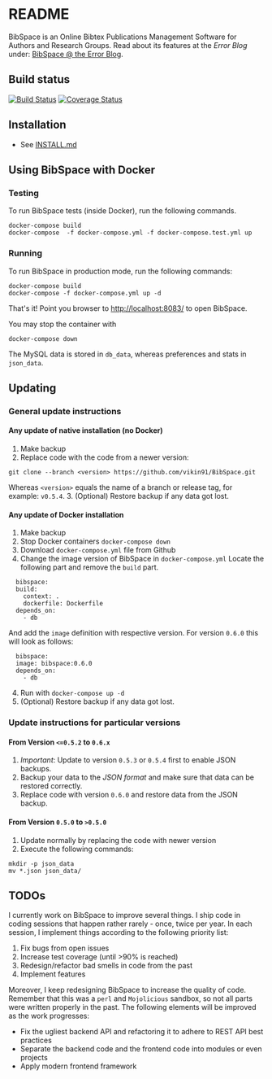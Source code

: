 # README #

BibSpace is an Online Bibtex Publications Management Software for Authors and Research Groups.
Read about its features at the _Error Blog_ under: [BibSpace @ the Error Blog](https://blog.hex64.com/bibspace-online-bibtex-publications-management-software-for-authors-and-research-groups/).

## Build status ##

[![Build Status](https://travis-ci.org/vikin91/BibSpace.svg?branch=master)](https://travis-ci.org/vikin91/BibSpace) [![Coverage Status](https://coveralls.io/repos/github/vikin91/BibSpace/badge.svg?branch=master)](https://coveralls.io/github/vikin91/BibSpace?branch=master)

## Installation ##
* See [INSTALL.md](INSTALL.md)

## Using BibSpace with Docker ##

### Testing

To run BibSpace tests (inside Docker), run the following commands.

```
docker-compose build
docker-compose  -f docker-compose.yml -f docker-compose.test.yml up
```

### Running

To run BibSpace in production mode, run the following commands:

```
docker-compose build
docker-compose -f docker-compose.yml up -d
```

That's it! Point you browser to [http://localhost:8083/](http://localhost:8083/) to open BibSpace.

You may stop the container with

```
docker-compose down
```

The MySQL data is stored in `db_data`, whereas preferences and stats in `json_data`.

## Updating

### General update instructions

#### Any update of native installation (no Docker)

1. Make backup
2. Replace code with the code from a newer version:
  ```
  git clone --branch <version> https://github.com/vikin91/BibSpace.git
  ```
  Whereas `<version>` equals the name of a branch or release tag, for example: `v0.5.4`.
3. (Optional) Restore backup if any data got lost.

#### Any update of Docker  installation

1. Make backup
2. Stop Docker containers `docker-compose down`
3. Download `docker-compose.yml` file from Github
4. Change the image version of BibSpace in `docker-compose.yml`
  Locate the following part and remove the `build` part.
  ```
    bibspace:
    build:
      context: .
      dockerfile: Dockerfile
    depends_on:
      - db
  ```
  And add the `image` definition with respective version.
  For version `0.6.0` this will look as follows:
  ```
    bibspace:
    image: bibspace:0.6.0
    depends_on:
      - db
  ```
4. Run with `docker-compose up -d`
5. (Optional) Restore backup if any data got lost.

### Update instructions for particular versions

#### From Version `<=0.5.2` to `0.6.x`

1. *Important*: Update to version `0.5.3` or `0.5.4` first to enable JSON backups.
2. Backup your data to the *JSON format* and make sure that data can be restored correctly.
3. Replace code with version `0.6.0` and restore data from the JSON backup.

#### From Version `0.5.0` to `>0.5.0`

1. Update normally by replacing the code with newer version
2. Execute the following commands:

```
mkdir -p json_data
mv *.json json_data/
```

## TODOs ##

I currently work on BibSpace to improve several things.
I ship code in coding sessions that happen rather rarely - once, twice per year.
In each session, I implement things according to the following priority list:

1. Fix bugs from open issues
2. Increase test coverage (until >90% is reached)
3. Redesign/refactor bad smells in code from the past
4. Implement features

Moreover, I keep redesigning BibSpace to increase the quality of code.
Remember that this was a `perl` and `Mojolicious` sandbox, so not all parts were written properly in the past.
The following elements will be improved as the work progresses:
- Fix the ugliest backend API and refactoring it to adhere to REST API best practices
- Separate the backend code and the frontend code into modules or even projects
- Apply modern frontend framework
